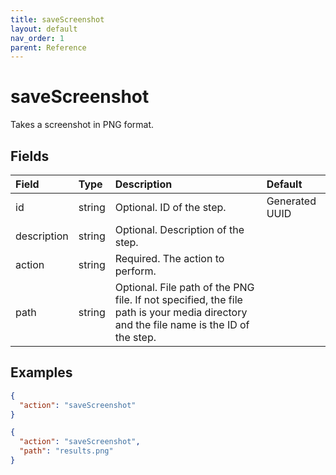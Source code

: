 ```yaml
---
title: saveScreenshot
layout: default
nav_order: 1
parent: Reference
---
```


# saveScreenshot

Takes a screenshot in PNG format.

## Fields

Field | Type | Description | Default
:-- | :-- | :-- | :--
id | string |  Optional. ID of the step. | Generated UUID
description | string |  Optional. Description of the step. | 
action | string |  Required. The action to perform. | 
path | string |  Optional. File path of the PNG file. If not specified, the file path is your media directory and the file name is the ID of the step. | 

## Examples

```json
{
  "action": "saveScreenshot"
}
```

```json
{
  "action": "saveScreenshot",
  "path": "results.png"
}
```
